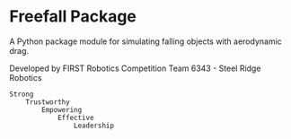 # Freefall Package

A Python package module for simulating falling objects with aerodynamic drag.
 
Developed by FIRST Robotics Competition Team 6343 - Steel Ridge Robotics

    Strong 
        Trustworthy
            Empowering
                Effective
                    Leadership
